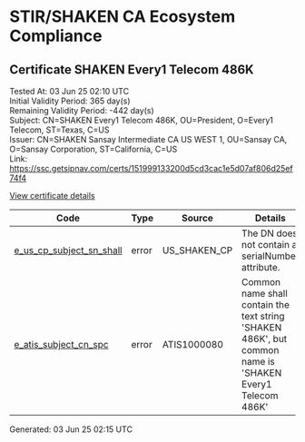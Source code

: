 # STIR/SHAKEN CA Ecosystem Compliance

## Certificate SHAKEN Every1 Telecom 486K

Tested At: 03 Jun 25 02:10 UTC\
Initial Validity Period: 365 day(s)\
Remaining Validity Period: -442 day(s)\
Subject: CN=SHAKEN Every1 Telecom 486K, OU=President, O=Every1 Telecom, ST=Texas, C=US\
Issuer: CN=SHAKEN Sansay Intermediate CA US WEST 1, OU=Sansay CA, O=Sansay Corporation, ST=California, C=US\
Link: https://ssc.getsipnav.com/certs/151999133200d5cd3cac1e5d07af806d25ef74f4

[View certificate details](https://x509.io/?cert=MIIC1DCCAnmgAwIBAgIUQpx8cHEeOCDwuOHerm%2FzJiJkZaYwCgYIKoZIzj0EAwIwgYUxCzAJBgNVBAYTAlVTMRMwEQYDVQQIDApDYWxpZm9ybmlhMRswGQYDVQQKDBJTYW5zYXkgQ29ycG9yYXRpb24xEjAQBgNVBAsMCVNhbnNheSBDQTEwMC4GA1UEAwwnU0hBS0VOIFNhbnNheSBJbnRlcm1lZGlhdGUgQ0EgVVMgV0VTVCAxMB4XDTIzMDMxOTAwMzExM1oXDTI0MDMxODAwMzExM1owbzELMAkGA1UEBhMCVVMxDjAMBgNVBAgMBVRleGFzMRcwFQYDVQQKDA5FdmVyeTEgVGVsZWNvbTESMBAGA1UECwwJUHJlc2lkZW50MSMwIQYDVQQDDBpTSEFLRU4gRXZlcnkxIFRlbGVjb20gNDg2SzBZMBMGByqGSM49AgEGCCqGSM49AwEHA0IABCjLZj8zhGPkCC0iLijO1zTqteJccJkiwAiQ%2BIErNbSmqiuQOYLT%2Bkrqj0ud%2FzMnOkEZLJepZVeKLXh9l7XJMzqjgdswgdgwFgYIKwYBBQUHARoECjAIoAYWBDQ4NkswFwYDVR0gBBAwDjAMBgpghkgBhv8JAQEDMB0GA1UdDgQWBBTdImcpMSSNy0%2B6YxbatnI1MMlDxDAfBgNVHSMEGDAWgBSs05P1Q0PMCr5FWBcTfZJ83MMBRjBHBgNVHR8EQDA%2BMDygOqA4hjZodHRwczovL2F1dGhlbnRpY2F0ZS1hcGkuaWNvbmVjdGl2LmNvbS9kb3dubG9hZC92MS9jcmwwDAYDVR0TAQH%2FBAIwADAOBgNVHQ8BAf8EBAMCB4AwCgYIKoZIzj0EAwIDSQAwRgIhAM6MsGxxFs55S67JSACoq5ks4Vwa71t419JwoW4MG9sXAiEAyVUttj6wnF%2BZpUTpe6g75FoRYFAWBq4IVMtwmGGRWXw%3D)

| Code | Type | Source | Details |
|------|------|--------|---------|
| [e_us_cp_subject_sn_shall](../../ISSUES/e_us_cp_subject_sn_shall/README.md) | error | US_SHAKEN_CP | The DN does not contain a serialNumber attribute. |
| [e_atis_subject_cn_spc](../../ISSUES/e_atis_subject_cn_spc/README.md) | error | ATIS1000080 | Common name shall contain the text string 'SHAKEN 486K', but common name is 'SHAKEN Every1 Telecom 486K' |


Generated: 03 Jun 25 02:15 UTC
